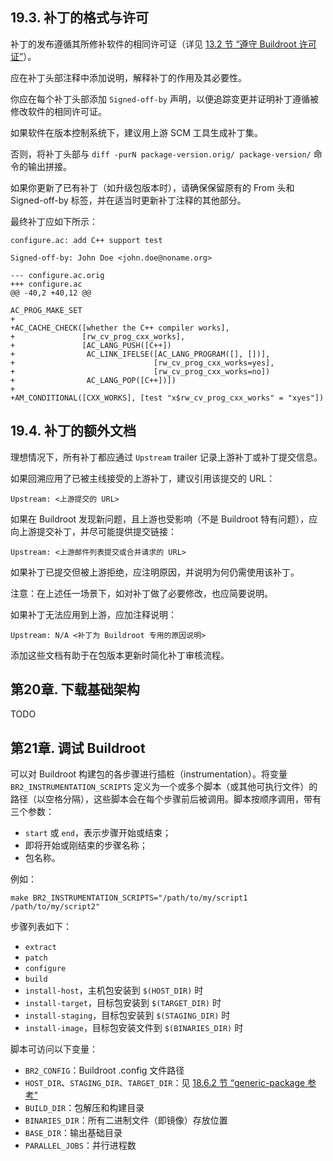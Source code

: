 ## 19.3. 补丁的格式与许可

补丁的发布遵循其所修补软件的相同许可证（详见 [13.2 节 “遵守 Buildroot 许可证”](https://buildroot.org/downloads/manual/manual.html#legal-info-buildroot)）。

应在补丁头部注释中添加说明，解释补丁的作用及其必要性。

你应在每个补丁头部添加 `Signed-off-by` 声明，以便追踪变更并证明补丁遵循被修改软件的相同许可证。

如果软件在版本控制系统下，建议用上游 SCM 工具生成补丁集。

否则，将补丁头部与 `diff -purN package-version.orig/ package-version/` 命令的输出拼接。

如果你更新了已有补丁（如升级包版本时），请确保保留原有的 From 头和 Signed-off-by 标签，并在适当时更新补丁注释的其他部分。

最终补丁应如下所示：

```
configure.ac: add C++ support test

Signed-off-by: John Doe <john.doe@noname.org>

--- configure.ac.orig
+++ configure.ac
@@ -40,2 +40,12 @@

AC_PROG_MAKE_SET
+
+AC_CACHE_CHECK([whether the C++ compiler works],
+               [rw_cv_prog_cxx_works],
+               [AC_LANG_PUSH([C++])
+                AC_LINK_IFELSE([AC_LANG_PROGRAM([], [])],
+                               [rw_cv_prog_cxx_works=yes],
+                               [rw_cv_prog_cxx_works=no])
+                AC_LANG_POP([C++])])
+
+AM_CONDITIONAL([CXX_WORKS], [test "x$rw_cv_prog_cxx_works" = "xyes"])
```

## 19.4. 补丁的额外文档

理想情况下，所有补丁都应通过 `Upstream` trailer 记录上游补丁或补丁提交信息。

如果回溯应用了已被主线接受的上游补丁，建议引用该提交的 URL：

```
Upstream: <上游提交的 URL>
```

如果在 Buildroot 发现新问题，且上游也受影响（不是 Buildroot 特有问题），应向上游提交补丁，并尽可能提供提交链接：

```
Upstream: <上游邮件列表提交或合并请求的 URL>
```

如果补丁已提交但被上游拒绝，应注明原因，并说明为何仍需使用该补丁。

注意：在上述任一场景下，如对补丁做了必要修改，也应简要说明。

如果补丁无法应用到上游，应加注释说明：

```
Upstream: N/A <补丁为 Buildroot 专用的原因说明>
```

添加这些文档有助于在包版本更新时简化补丁审核流程。

## 第20章. 下载基础架构

TODO

## 第21章. 调试 Buildroot

可以对 Buildroot 构建包的各步骤进行插桩（instrumentation）。将变量 `BR2_INSTRUMENTATION_SCRIPTS` 定义为一个或多个脚本（或其他可执行文件）的路径（以空格分隔），这些脚本会在每个步骤前后被调用。脚本按顺序调用，带有三个参数：

- `start` 或 `end`，表示步骤开始或结束；
- 即将开始或刚结束的步骤名称；
- 包名称。

例如：

```
make BR2_INSTRUMENTATION_SCRIPTS="/path/to/my/script1 /path/to/my/script2"
```

步骤列表如下：

- `extract`
- `patch`
- `configure`
- `build`
- `install-host`，主机包安装到 `$(HOST_DIR)` 时
- `install-target`，目标包安装到 `$(TARGET_DIR)` 时
- `install-staging`，目标包安装到 `$(STAGING_DIR)` 时
- `install-image`，目标包安装文件到 `$(BINARIES_DIR)` 时

脚本可访问以下变量：

- `BR2_CONFIG`：Buildroot .config 文件路径
- `HOST_DIR`、`STAGING_DIR`、`TARGET_DIR`：见 [18.6.2 节 “generic-package 参考”](https://buildroot.org/downloads/manual/manual.html#generic-package-reference)
- `BUILD_DIR`：包解压和构建目录
- `BINARIES_DIR`：所有二进制文件（即镜像）存放位置
- `BASE_DIR`：输出基础目录
- `PARALLEL_JOBS`：并行进程数
